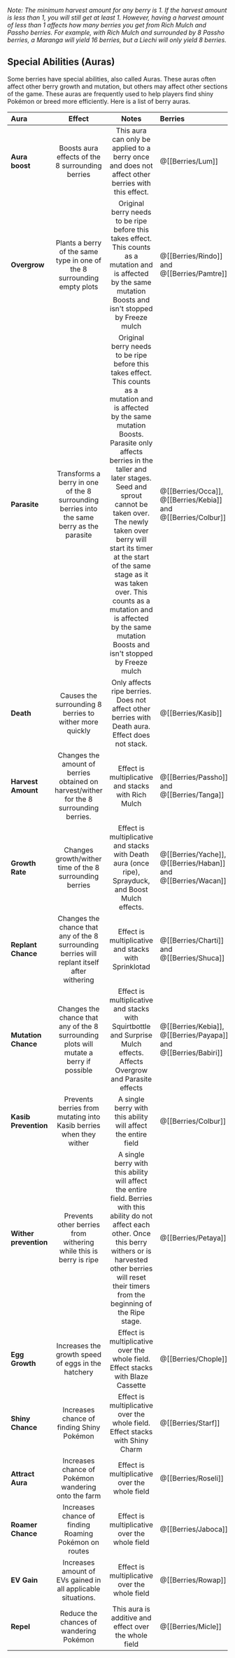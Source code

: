 *Note: The minimum harvest amount for any berry is 1. If the harvest amount is less than 1, you will still get at least 1. However, having a harvest amount of less than 1 affects how many berries you get from Rich Mulch and Passho berries. For example, with Rich Mulch and surrounded by 8 Passho berries, a Maranga will yield 16 berries, but a Liechi will only yield 8 berries.*

## Special Abilities (Auras)

Some berries have special abilities, also called Auras. These auras often affect other berry growth and mutation, but others may affect other sections of the game. These auras are frequently used to help players find shiny Pokémon or breed more efficiently. Here is a list of berry auras.

Aura | Effect | Notes | Berries
:--- | :---: | :---: | :---
**Aura boost** | Boosts aura effects of the 8 surrounding berries | This aura can only be applied to a berry once and does not affect other berries with this effect. | @[[Berries/Lum]]
**Overgrow** | Plants a berry of the same type in one of the 8 surrounding empty plots | Original berry needs to be ripe before this takes effect. This counts as a mutation and is affected by the same mutation Boosts and isn't stopped by Freeze mulch | @[[Berries/Rindo]] and @[[Berries/Pamtre]]
**Parasite** | Transforms a berry in one of the 8 surrounding berries into the same berry as the parasite | Original berry needs to be ripe before this takes effect. This counts as a mutation and is affected by the same mutation Boosts. Parasite only affects berries in the taller and later stages. Seed and sprout cannot be taken over. The newly taken over berry will start its timer at the start of the same stage as it was taken over. This counts as a mutation and is affected by the same mutation Boosts and isn't stopped by Freeze mulch | @[[Berries/Occa]], @[[Berries/Kebia]] and @[[Berries/Colbur]]
**Death** | Causes the surrounding 8 berries to wither more quickly  | Only affects ripe berries. Does not affect other berries with Death aura. Effect does not stack. | @[[Berries/Kasib]]
**Harvest Amount** | Changes the amount of berries obtained on harvest/wither for the 8 surrounding berries. | Effect is multiplicative and stacks with Rich Mulch | @[[Berries/Passho]] and @[[Berries/Tanga]]
**Growth Rate** | Changes growth/wither time of the 8 surrounding berries | Effect is multiplicative and stacks with Death aura (once ripe), Sprayduck, and Boost Mulch effects. | @[[Berries/Yache]], @[[Berries/Haban]] and @[[Berries/Wacan]]
**Replant Chance** | Changes the chance that any of the 8 surrounding berries will replant itself after withering | Effect is multiplicative and stacks with Sprinklotad | @[[Berries/Charti]] and @[[Berries/Shuca]]
**Mutation Chance** | Changes the chance that any of the 8 surrounding plots will mutate a berry if possible| Effect is multiplicative and stacks with Squirtbottle and Surprise Mulch effects. Affects Overgrow and Parasite effects | @[[Berries/Kebia]], @[[Berries/Payapa]] and @[[Berries/Babiri]]
**Kasib Prevention** | Prevents berries from mutating into Kasib berries when they wither | A single berry with this ability will affect the entire field | @[[Berries/Colbur]]
**Wither prevention** | Prevents other berries from withering while this is berry is ripe | A single berry with this ability will affect the entire field. Berries with this ability do not affect each other. Once this berry withers or is harvested other berries will reset their timers from the beginning of the Ripe stage. | @[[Berries/Petaya]]
**Egg Growth** | Increases the growth speed of eggs in the hatchery | Effect is multiplicative over the whole field. Effect stacks with Blaze Cassette | @[[Berries/Chople]]
**Shiny Chance** | Increases chance of finding Shiny Pokémon | Effect is multiplicative over the whole field. Effect stacks with Shiny Charm | @[[Berries/Starf]]
**Attract Aura** | Increases chance of Pokémon wandering onto the farm | Effect is multiplicative over the whole field | @[[Berries/Roseli]]
**Roamer Chance** | Increases chance of finding Roaming Pokémon on routes | Effect is multiplicative over the whole field | @[[Berries/Jaboca]]
**EV Gain** | Increases amount of EVs gained in all applicable situations. | Effect is multiplicative over the whole field | @[[Berries/Rowap]]
**Repel** | Reduce the chances of wandering Pokémon | This aura is additive and effect over the whole field | @[[Berries/Micle]]